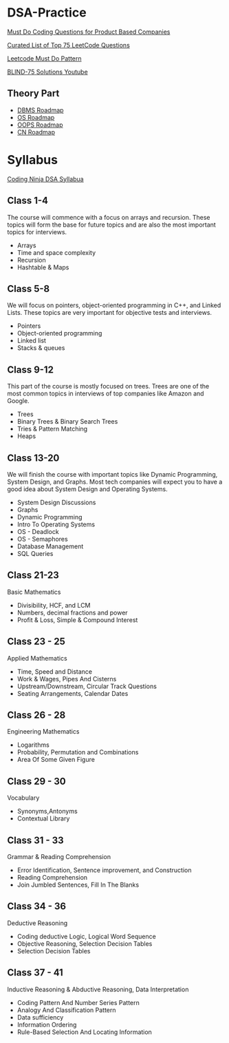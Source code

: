 # DSA-Practice

[Must Do Coding Questions for Product Based Companies](https://www.geeksforgeeks.org/must-do-coding-questions-for-product-based-companies/?ref=ghb)

[Curated List of Top 75 LeetCode Questions](https://www.teamblind.com/post/New-Year-Gift---Curated-List-of-Top-100-LeetCode-Questions-to-Save-Your-Time-OaM1orEU)

[Leetcode Must Do Pattern](https://seanprashad.com/leetcode-patterns/)

[BLIND-75 Solutions Youtube](https://www.youtube.com/playlist?list=PLot-Xpze53ldVwtstag2TL4HQhAnC8ATf)

## Theory Part

- [DBMS Roadmap](https://whimsical.com/dbms-roadmap-by-love-babbar-FmUi8ffVop33t3MmpVxPCo)  
- [OS Roadmap](https://whimsical.com/operating-system-cheatsheet-by-love-babbar-S9tuWBCSQfzoBRF5EDNinQ)  
- [OOPS Roadmap](https://whimsical.com/object-oriented-programming-cheatsheet-by-love-babbar-YbSgLatbWQ4R5paV7EgqFw)  
- [CN Roadmap](https://whimsical.com/networking-cheatsheet-by-love-babbar-FcLExFDezehhfsbDPfZDBv) 



# Syllabus

[Coding Ninja DSA Syllabua](https://www.codingninjas.com/courses/online-interview-preparation)

## Class 1-4

The course will commence with a focus on arrays and recursion. These topics will form the base for future topics and are also the most important topics for interviews.

- Arrays
- Time and space complexity
- Recursion
- Hashtable & Maps

## Class 5-8

We will focus on pointers, object-oriented programming in C++, and Linked Lists. These topics are very important for objective tests and interviews.

- Pointers
- Object-oriented programming
- Linked list
- Stacks & queues

## Class 9-12

This part of the course is mostly focused on trees. Trees are one of the most common topics in interviews of top companies like Amazon and Google.

- Trees
- Binary Trees & Binary Search Trees
- Tries & Pattern Matching
- Heaps

## Class 13-20

We will finish the course with important topics like Dynamic Programming, System Design, and Graphs. Most tech companies will expect you to have a good idea about System Design and Operating Systems.

- System Design Discussions
- Graphs
- Dynamic Programming
- Intro To Operating Systems
- OS - Deadlock
- OS - Semaphores
- Database Management
- SQL Queries

## Class 21-23

Basic Mathematics

- Divisibility, HCF, and LCM
- Numbers, decimal fractions and power
- Profit & Loss, Simple & Compound Interest

## Class 23 - 25

Applied Mathematics

- Time, Speed and Distance
- Work & Wages, Pipes And Cisterns
- Upstream/Downstream, Circular Track Questions
- Seating Arrangements, Calendar Dates

## Class 26 - 28

Engineering Mathematics

- Logarithms
- Probability, Permutation and Combinations
- Area Of Some Given Figure

## Class 29 - 30

Vocabulary

- Synonyms,Antonyms
- Contextual Library

## Class 31 - 33

Grammar & Reading Comprehension

- Error Identification, Sentence improvement, and Construction
- Reading Comprehension
- Join Jumbled Sentences, Fill In The Blanks

## Class 34 - 36

Deductive Reasoning

- Coding deductive Logic, Logical Word Sequence
- Objective Reasoning, Selection Decision Tables
- Selection Decision Tables

## Class 37 - 41

Inductive Reasoning & Abductive Reasoning, Data Interpretation

- Coding Pattern And Number Series Pattern
- Analogy And Classification Pattern
- Data sufficiency
- Information Ordering
- Rule-Based Selection And Locating Information
